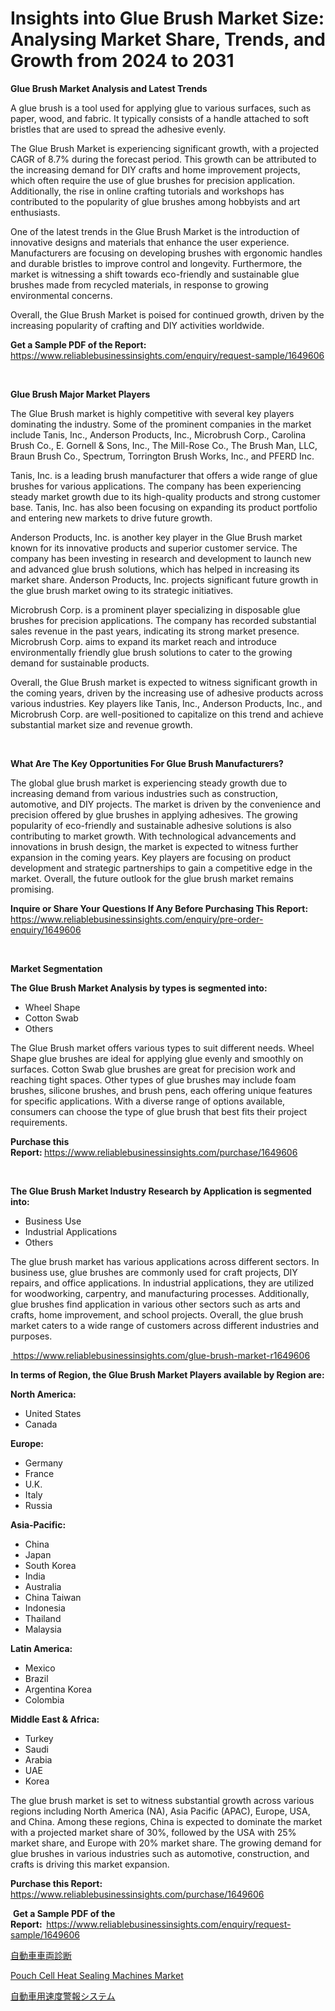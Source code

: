 <p><h1>Insights into Glue Brush Market Size: Analysing Market Share, Trends, and Growth from 2024 to 2031</h1></p><p><strong>Glue Brush Market Analysis and Latest Trends</strong></p>
<p><p>A glue brush is a tool used for applying glue to various surfaces, such as paper, wood, and fabric. It typically consists of a handle attached to soft bristles that are used to spread the adhesive evenly.</p><p>The Glue Brush Market is experiencing significant growth, with a projected CAGR of 8.7% during the forecast period. This growth can be attributed to the increasing demand for DIY crafts and home improvement projects, which often require the use of glue brushes for precision application. Additionally, the rise in online crafting tutorials and workshops has contributed to the popularity of glue brushes among hobbyists and art enthusiasts.</p><p>One of the latest trends in the Glue Brush Market is the introduction of innovative designs and materials that enhance the user experience. Manufacturers are focusing on developing brushes with ergonomic handles and durable bristles to improve control and longevity. Furthermore, the market is witnessing a shift towards eco-friendly and sustainable glue brushes made from recycled materials, in response to growing environmental concerns.</p><p>Overall, the Glue Brush Market is poised for continued growth, driven by the increasing popularity of crafting and DIY activities worldwide.</p></p>
<p><strong>Get a Sample PDF of the Report:&nbsp;</strong> <a href="https://www.reliablebusinessinsights.com/enquiry/request-sample/1649606">https://www.reliablebusinessinsights.com/enquiry/request-sample/1649606</a></p>
<p>&nbsp;</p>
<p><strong>Glue Brush Major Market Players</strong></p>
<p><p>The Glue Brush market is highly competitive with several key players dominating the industry. Some of the prominent companies in the market include Tanis, Inc., Anderson Products, Inc., Microbrush Corp., Carolina Brush Co., E. Gornell & Sons, Inc., The Mill-Rose Co., The Brush Man, LLC, Braun Brush Co., Spectrum, Torrington Brush Works, Inc., and PFERD Inc.</p><p>Tanis, Inc. is a leading brush manufacturer that offers a wide range of glue brushes for various applications. The company has been experiencing steady market growth due to its high-quality products and strong customer base. Tanis, Inc. has also been focusing on expanding its product portfolio and entering new markets to drive future growth.</p><p>Anderson Products, Inc. is another key player in the Glue Brush market known for its innovative products and superior customer service. The company has been investing in research and development to launch new and advanced glue brush solutions, which has helped in increasing its market share. Anderson Products, Inc. projects significant future growth in the glue brush market owing to its strategic initiatives.</p><p>Microbrush Corp. is a prominent player specializing in disposable glue brushes for precision applications. The company has recorded substantial sales revenue in the past years, indicating its strong market presence. Microbrush Corp. aims to expand its market reach and introduce environmentally friendly glue brush solutions to cater to the growing demand for sustainable products.</p><p>Overall, the Glue Brush market is expected to witness significant growth in the coming years, driven by the increasing use of adhesive products across various industries. Key players like Tanis, Inc., Anderson Products, Inc., and Microbrush Corp. are well-positioned to capitalize on this trend and achieve substantial market size and revenue growth.</p></p>
<p>&nbsp;</p>
<p><strong>What Are The Key Opportunities For Glue Brush Manufacturers?</strong></p>
<p><p>The global glue brush market is experiencing steady growth due to increasing demand from various industries such as construction, automotive, and DIY projects. The market is driven by the convenience and precision offered by glue brushes in applying adhesives. The growing popularity of eco-friendly and sustainable adhesive solutions is also contributing to market growth. With technological advancements and innovations in brush design, the market is expected to witness further expansion in the coming years. Key players are focusing on product development and strategic partnerships to gain a competitive edge in the market. Overall, the future outlook for the glue brush market remains promising.</p></p>
<p><strong>Inquire or Share Your Questions If Any Before Purchasing This Report:</strong> <a href="https://www.reliablebusinessinsights.com/enquiry/pre-order-enquiry/1649606">https://www.reliablebusinessinsights.com/enquiry/pre-order-enquiry/1649606</a></p>
<p>&nbsp;</p>
<p><strong>Market Segmentation</strong></p>
<p><strong>The Glue Brush Market Analysis by types is segmented into:</strong></p>
<p><ul><li>Wheel Shape</li><li>Cotton Swab</li><li>Others</li></ul></p>
<p><p>The Glue Brush market offers various types to suit different needs. Wheel Shape glue brushes are ideal for applying glue evenly and smoothly on surfaces. Cotton Swab glue brushes are great for precision work and reaching tight spaces. Other types of glue brushes may include foam brushes, silicone brushes, and brush pens, each offering unique features for specific applications. With a diverse range of options available, consumers can choose the type of glue brush that best fits their project requirements.</p></p>
<p><strong>Purchase this Report:&nbsp;</strong><a href="https://www.reliablebusinessinsights.com/purchase/1649606">https://www.reliablebusinessinsights.com/purchase/1649606</a></p>
<p>&nbsp;</p>
<p><strong>The Glue Brush Market Industry Research by Application is segmented into:</strong></p>
<p><ul><li>Business Use</li><li>Industrial Applications</li><li>Others</li></ul></p>
<p><p>The glue brush market has various applications across different sectors. In business use, glue brushes are commonly used for craft projects, DIY repairs, and office applications. In industrial applications, they are utilized for woodworking, carpentry, and manufacturing processes. Additionally, glue brushes find application in various other sectors such as arts and crafts, home improvement, and school projects. Overall, the glue brush market caters to a wide range of customers across different industries and purposes.</p></p>
<p><a href="https://www.reliablebusinessinsights.com/glue-brush-market-r1649606">&nbsp;https://www.reliablebusinessinsights.com/glue-brush-market-r1649606</a></p>
<p><strong>In terms of Region, the Glue Brush Market Players available by Region are:</strong></p>
<p>
    <p> <strong> North America: </strong>
        <ul>
            <li>United States</li>
            <li>Canada</li>
        </ul>
        </p> 
    <p> <strong> Europe: </strong>
        <ul>
            <li>Germany</li>
            <li>France</li>
            <li>U.K.</li>
            <li>Italy</li>
            <li>Russia</li>
        </ul>
        </p> 
    <p> <strong> Asia-Pacific: </strong>
        <ul>
            <li>China</li>
            <li>Japan</li>
            <li>South Korea</li>
            <li>India</li>
            <li>Australia</li>
            <li>China Taiwan</li>
            <li>Indonesia</li>
            <li>Thailand</li>
            <li>Malaysia</li>
        </ul>
        </p> 
    <p> <strong> Latin America: </strong>
        <ul>
            <li>Mexico</li>
            <li>Brazil</li>
            <li>Argentina Korea</li>
            <li>Colombia</li>
        </ul>
        </p> 
    <p> <strong> Middle East & Africa: </strong>
        <ul>
            <li>Turkey</li>
            <li>Saudi</li>
            <li>Arabia</li>
            <li>UAE</li>
            <li>Korea</li>
        </ul>
    </p>
    </p>
<p><p>The glue brush market is set to witness substantial growth across various regions including North America (NA), Asia Pacific (APAC), Europe, USA, and China. Among these regions, China is expected to dominate the market with a projected market share of 30%, followed by the USA with 25% market share, and Europe with 20% market share. The growing demand for glue brushes in various industries such as automotive, construction, and crafts is driving this market expansion.</p></p>
<p><strong>Purchase this Report: </strong><a href="https://www.reliablebusinessinsights.com/purchase/1649606">https://www.reliablebusinessinsights.com/purchase/1649606</a></p>
<p>&nbsp;<strong>Get a Sample PDF of the Report:&nbsp;&nbsp;</strong><a href="https://www.reliablebusinessinsights.com/enquiry/request-sample/1649606">https://www.reliablebusinessinsights.com/enquiry/request-sample/1649606</a></p>
<p><strong></strong></p>
<p><p><a href="https://github.com/tubbs463/Market-Research-Report-List-1/blob/main/9997251140818.md">自動車車両診断</a></p><p><a href="https://view.publitas.com/reportprime-1/pouch-cell-heat-sealing-machines-market-size-share-analysis-growth-trends-forecast-2024-2031/">Pouch Cell Heat Sealing Machines Market</a></p><p><a href="https://github.com/decker5351/Market-Research-Report-List-1/blob/main/2243249140817.md">自動車用速度警報システム</a></p></p>
